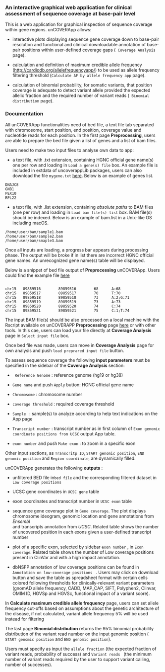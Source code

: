 ### An interactive graphical web application for clinical assessment of sequence coverage at base-pair level

This is a web application for graphical inspection of sequence coverage within 
gene regions. 
unCOVERApp allows:

- interactive plots displaying sequence gene coverage down to base-pair 
resolution and functional and clinical downloadable annotation of base-pair 
positions within user-defined coverage gaps (` Coverage Analysis` page).


- calculation and definition of maximum credible allele frequency (http://cardiodb.org/allelefrequencyapp/) to be used as allele frequency 
filtering threshold (` Calculate AF by allele frequency app ` page).

- calculation of binomial probability, for somatic variants, that position 
coverage is adequate to detect variant allele provided the expected allelic 
fraction and the required number of variant reads  (` Binomial distribution`
page). 

### Documentation 

All unCOVERApp functionalities need of bed file, a text file tab separated
with chromosome, start position, end position, coverage value and nucleotide 
reads for each position. 
In the first page **Preprocessing**, users are able to prepare the bed file 
given a list of genes and a list of bam files.


Users need to make two input files to analyse own data to app: 


- a text file, with .txt extension, containing HGNC official gene name(s) one per 
row and loading in ` Load a gene(s) file ` box. An example file is included in
extdata of uncoverappLib packages, users can also download the file `mygene.txt`
[here](https://github.com/Manuelaio/unCOVERApp/blob/master/script/mygene.txt). 
Below is an example of genes list. 


```{r}
DNAJC8
GNB1
PEX10
RPL22
```

- a text file, with .list extension, containing *absolute paths* to BAM files
(one per row) and loading in ` Load bam file(s) list ` box. BAM file(s) should 
be indexed. Below is an example of bam.list in a Unix-like OS including macOS. 

```{r}
/home/user/bam/sample1.bam
/home/user/bam/sample2.bam
/home/user/bam/smaple3.bam
```


Once all inputs are loading, a progress bar appears during processing phase. 
The output will be broke if in list there are incorrect HGNC official gene names. 
An unrecognized gene name(s) table  will be displayed. 

Below is a snippet of bed file output of **Preprocessing** 
unCOVERApp. Users could find the example file [here](https://github.com/Manuelaio/unCOVERApp/blob/master/script/POLG.example.bed)

```{r}

chr15   89859516        89859516        68      A:68
chr15   89859517        89859517        70      T:70
chr15   89859518        89859518        73      A:2;G:71
chr15   89859519        89859519        73      A:73
chr15   89859520        89859520        74      C:74
chr15   89859521        89859521        75      C:1;T:74

```


The input BAM file(s) should be also processed on a local machine with the 
Rscript available on unCOVERAPP **Preprocessing** page
[here](https://github.com/Manuelaio/unCOVERApp/blob/master/script/Rpreprocessing.R) 
or with other tools. In this cae, users can load your file directly at 
**Coverage Analysis**  page in `Select input file` box. 

Once bed file was made, users can move in **Coverage Analysis** page for own 
analysis and push `load preprared input file` button.

To assess sequence coverage the following **input parameters** must be 
specified in the sidebar of the **Coverage Analysis** section:


- ` Reference Genome` : reference genome (hg19 or hg38) 

- ` Gene name ` and push ` Apply ` button:  HGNC official gene name 

-  ` Chromosome ` : chromosome number

- ` coverage threshold ` : required coverage threshold  

- ` Sample  ` : sample(s) to analyze according to help text indications on the 
App page

- ` Transcript number ` : transcript number as in first column 
of ` Exon genomic coordinate positions from UCSC ` output App table.

- ` exon number ` and push ` Make exon ` : to zoom in a specific exon


Other input sections, as ` Transcritp ID `, ` START genomic position `, 
` END genomic position ` and ` Region coordinate `, are dynamically filled. 


unCOVERApp generates the following **outputs** : 


- unfiltered BED file in` bed file ` and the corresponding filtered dataset 
in ` Low coverage positions ` 

- UCSC gene coordinates in ` UCSC gene ` table

- exon coordinates and transcript number in ` UCSC exon ` table

- sequence gene coverage plot in ` Gene coverage `. The plot displays 
chromosome ideogram, genomic location and gene annotations from *Ensembl*  
and transcripts annotation from *UCSC*.
Related table shows the number of 
uncovered position in each exons given a user-defined transcript  number 

- plot of a specific exon, selected by sidebar  ` exon number ` , 
in ` Exon coverage `. Related table shows the number of Low coverage positions
present in ClinVar and with a high impact annotation. 

- dbNSFP annotation of low coverage positions can be found in  
`Annotation on low-coverage positions ` . Users may click on download button 
and save the table as spreadsheet format with certain cells colored  following 
thresholds for clinically-relevant variant parameters (gnomAD allele frequency,
CADD, MAP_CAP, SIFT, Polyphen2, Clinvar, OMIM ID, HGVSp and HGVSc, functional
impact of a variant score).



In **Calculate maximum credible allele frequency** page, users can set 
allele frequency cut-offs based on assumptions about the genetic architecture 
of the disease, if not calculated, variant allele frequency 5% will be used 
instead for filtering


The last page **Binomial distribution** returns the 95% binomial probability 
distribution of the variant read number on the input genomic position 
(` START genomic position` and ` END genomic position `). 

Users must specify as input the `allele fraction` (the expected fraction of
variant reads, probability of success) and `Variant reads ` (the minimum 
number of variant reads required by the user to support variant calling,
number of successes). 

